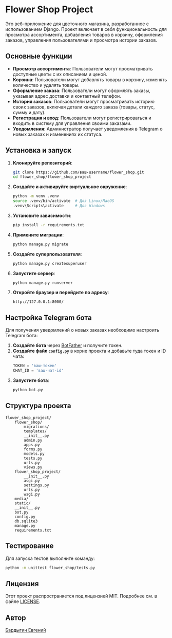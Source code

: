 # Flower Shop Project

Это веб-приложение для цветочного магазина, разработанное с использованием Django. Проект включает в себя функциональность для просмотра ассортимента, добавления товаров в корзину, оформления заказов, управления пользователями и просмотра истории заказов.

## Основные функции

- **Просмотр ассортимента**: Пользователи могут просматривать доступные цветы с их описанием и ценой.
- **Корзина**: Пользователи могут добавлять товары в корзину, изменять количество и удалять товары.
- **Оформление заказа**: Пользователи могут оформлять заказы, указывая адрес доставки и контактный телефон.
- **История заказов**: Пользователи могут просматривать историю своих заказов, включая детали каждого заказа (товары, статус, сумму и дату).
- **Регистрация и вход**: Пользователи могут регистрироваться и входить в систему для управления своими заказами.
- **Уведомления**: Администратор получает уведомления в Telegram о новых заказах и изменениях их статуса.

## Установка и запуск

1. **Клонируйте репозиторий**:
   ```bash
   git clone https://github.com/ваш-username/flower_shop.git
   cd flower_shop/flower_shop_project
   ```

2. **Создайте и активируйте виртуальное окружение**:
   ```bash
   python -m venv .venv
   source .venv/bin/activate  # Для Linux/MacOS
   .venv\Scripts\activate     # Для Windows
   ```

3. **Установите зависимости**:
   ```bash
   pip install -r requirements.txt
   ```

4. **Примените миграции**:
   ```bash
   python manage.py migrate
   ```

5. **Создайте суперпользователя**:
   ```bash
   python manage.py createsuperuser
   ```

6. **Запустите сервер**:
   ```bash
   python manage.py runserver
   ```

7. **Откройте браузер и перейдите по адресу**:
   ```
   http://127.0.0.1:8000/
   ```

## Настройка Telegram бота

Для получения уведомлений о новых заказах необходимо настроить Telegram бота:

1. **Создайте бота** через [BotFather](https://core.telegram.org/bots#botfather) и получите токен.
2. **Создайте файл `config.py`** в корне проекта и добавьте туда токен и ID чата:
   ```python
   TOKEN = 'ваш-токен'
   CHAT_ID = 'ваш-чат-id'
   ```
3. **Запустите бота**:
   ```bash
   python bot.py
   ```

## Структура проекта

```
flower_shop_project/
    flower_shop/
        migrations/
        templates/
        __init__.py
        admin.py
        apps.py
        forms.py
        models.py
        tests.py
        urls.py
        views.py
    flower_shop_project/
        __init__.py
        asgi.py
        settings.py
        urls.py
        wsgi.py
    media/
    static/
    __init__.py
    bot.py
    config.py
    db.sqlite3
    manage.py
    requirements.txt
```

## Тестирование

Для запуска тестов выполните команду:
```bash
python -m unittest flower_shop/tests.py
```

## Лицензия

Этот проект распространяется под лицензией MIT. Подробнее см. в файле [LICENSE](LICENSE).

## Автор

[Бардыгин Евгений](https://github.com/evgeny426)
```

